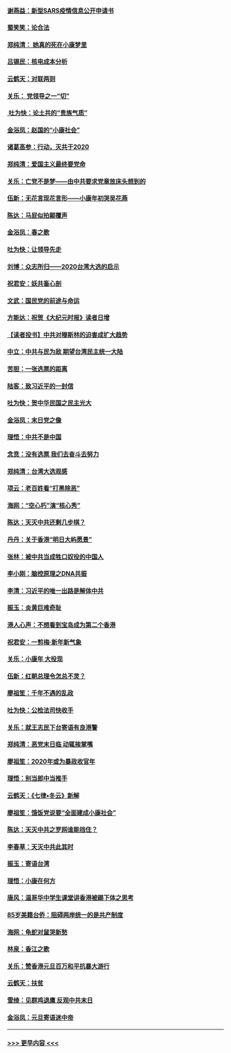 #### [谢燕益：新型SARS疫情信息公开申请书](../pages/nsc993/n11808840.md?t=01211731) 
#### [蜀笑笑：论合法](../pages/nsc993/n11808064.md?t=01211731) 
#### [郑纯清： 她真的死在小康梦里](../pages/nsc993/n11806623.md?t=01211731) 
#### [吕锡民：核电成本分析](../pages/nsc993/n11806284.md?t=01211731) 
#### [云鹤天：对联两则](../pages/nsc993/n11805957.md?t=01211731) 
#### [关乐： 党领导之一“切”](../pages/nsc993/n11804505.md?t=01211731) 
#### [ 吐为快：论土共的“贵族气质”](../pages/nsc993/n11804490.md?t=01211731) 
#### [金浴凤：赵国的“小康社会”](../pages/nsc993/n11804452.md?t=01211731) 
#### [诸葛高参：行动，灭共于2020](../pages/nsc993/n11804120.md?t=01211731) 
#### [郑纯清：爱国主义最终要党命](../pages/nsc993/n11802197.md?t=01211731) 
#### [关乐：亡党不是梦——由中共要求党章放床头想到的](../pages/nsc993/n11802156.md?t=01211731) 
#### [伍新：无花言现花言形——小康年初哭吴花燕](../pages/nsc993/n11800044.md?t=01211731) 
#### [陈达：马屁似拍颠覆声](../pages/nsc993/n11800010.md?t=01211731) 
#### [金浴凤：春之歌](../pages/nsc993/n11797687.md?t=01211731) 
#### [吐为快：让领导先走](../pages/nsc993/n11797512.md?t=01211731) 
#### [刘博：众志所归——2020台湾大选的启示](../pages/nsc993/n11796878.md?t=01211731) 
#### [祝君安：妖共畜心剖](../pages/nsc993/n11794273.md?t=01211731) 
#### [文武：国民党的前途与命运](../pages/nsc993/n11794198.md?t=01211731) 
#### [方能达：祝贺《大纪元时报》读者日增](../pages/nsc993/n11793807.md?t=01211731) 
#### [【读者投书】中共对穆斯林的迫害成扩大趋势](../pages/nsc993/n11791371.md?t=01211731) 
#### [中立：中共与民为敌 期望台湾民主统一大陆](../pages/nsc993/n11790392.md?t=01211731) 
#### [苦胆：一张选票的距离](../pages/nsc993/n11788914.md?t=01211731) 
#### [陆客：致习近平的一封信](../pages/nsc993/n11788867.md?t=01211731) 
#### [吐为快：贺中华民国之民主光大](../pages/nsc993/n11788618.md?t=01211731) 
#### [金浴凤：末日党之像](../pages/nsc993/n11787475.md?t=01211731) 
#### [理悟：中共不是中国](../pages/nsc993/n11787463.md?t=01211731) 
#### [念贲：没有选票  我们去奋斗去努力](../pages/nsc993/n11787398.md?t=01211731) 
#### [郑纯清：台湾大选观感](../pages/nsc993/n11786210.md?t=01211731) 
#### [项云：老百姓看“打黑除恶”](../pages/nsc993/n11785398.md?t=01211731) 
#### [海网：“空心朽”演“核心秀”](../pages/nsc993/n11783874.md?t=01211731) 
#### [陈达：天灭中共还剩几步棋？](../pages/nsc993/n11783719.md?t=01211731) 
#### [丹丹：关于香港“明日大屿愿景”](../pages/nsc993/n11783273.md?t=01211731) 
#### [张林：被中共当成牲口奴役的中国人](../pages/nsc993/n11782397.md?t=01211731) 
#### [李小刚：脑控原理之DNA共振](../pages/nsc993/n11780962.md?t=01211731) 
#### [李清：习近平的唯一出路是解体中共](../pages/nsc993/n11780866.md?t=01211731) 
#### [振玉：炎黄巨难奇耻](../pages/nsc993/n11779632.md?t=01211731) 
#### [港人心声：不想看到宝岛成为第二个香港](../pages/nsc993/n11778817.md?t=01211731) 
#### [祝君安：一剪梅‧新年新气象](../pages/nsc993/n11776340.md?t=01211731) 
#### [关乐：小康年 大役现](../pages/nsc993/n11774213.md?t=01211731) 
#### [伍新：红朝总理令怎总不灵？](../pages/nsc993/n11770813.md?t=01211731) 
#### [廖祖笙：千年不遇的乱政](../pages/nsc993/n11770373.md?t=01211731) 
#### [吐为快：公检法司快收手](../pages/nsc993/n11770359.md?t=01211731) 
#### [关乐：就王志民下台寄语有良港警](../pages/nsc993/n11769903.md?t=01211731) 
#### [郑纯清：恶党末日临 动辄挨掌嘴](../pages/nsc993/n11769356.md?t=01211731) 
#### [廖祖笙：2020年或为暴政收官年](../pages/nsc993/n11768216.md?t=01211731) 
#### [理悟：别当郎中当推手](../pages/nsc993/n11768243.md?t=01211731) 
#### [云鹤天：《七律▪冬云》新解](../pages/nsc993/n11768204.md?t=01211731) 
#### [廖祖笙：饿饭党说要“全面建成小康社会”](../pages/nsc993/n11767482.md?t=01211731) 
#### [陈达：天灭中共之罗网谁能挡住？](../pages/nsc993/n11767465.md?t=01211731) 
#### [李春草：天灭中共此其时](../pages/nsc993/n11767452.md?t=01211731) 
#### [振玉：寄语台湾](../pages/nsc993/n11767432.md?t=01211731) 
#### [理悟：小康在何方](../pages/nsc993/n11767394.md?t=01211731) 
#### [唐风：温哥华中学生课堂讲香港被踢下体之思考](../pages/nsc993/n11766848.md?t=01211731) 
#### [85岁美籍台侨：阻碍两岸统一的是共产制度](../pages/nsc993/n11765043.md?t=01211731) 
#### [海网：龟蛇对鼠哭新愁](../pages/nsc993/n11764895.md?t=01211731) 
#### [林泉：香江之歌](../pages/nsc993/n11764415.md?t=01211731) 
#### [关乐：赞香港元旦百万和平抗暴大游行](../pages/nsc993/n11764382.md?t=01211731) 
#### [云鹤天：扶贫](../pages/nsc993/n11764245.md?t=01211731) 
#### [雪绮：见群鸡退鹰  反观中共末日](../pages/nsc993/n11762112.md?t=01211731) 
#### [金浴凤：元旦寄语迷中帝](../pages/nsc993/n11761788.md?t=01211731) 

----
#### [ >>> 更早内容 <<< ](../indexes/nsc993-earlier.md)
